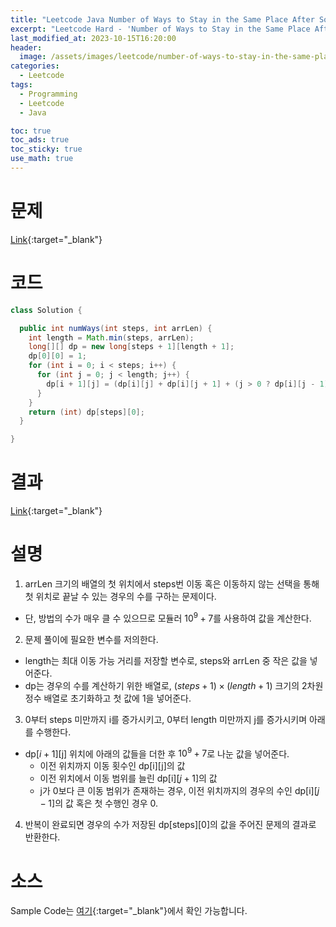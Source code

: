 ```yaml
---
title: "Leetcode Java Number of Ways to Stay in the Same Place After Some Steps"
excerpt: "Leetcode Hard - 'Number of Ways to Stay in the Same Place After Some Steps' 문제 Java 풀이"
last_modified_at: 2023-10-15T16:20:00
header:
  image: /assets/images/leetcode/number-of-ways-to-stay-in-the-same-place-after-some-steps.png
categories:
  - Leetcode
tags:
  - Programming
  - Leetcode
  - Java

toc: true
toc_ads: true
toc_sticky: true
use_math: true
---
```

# 문제
[Link](https://leetcode.com/problems/number-of-ways-to-stay-in-the-same-place-after-some-steps){:target="_blank"}

# 코드
```java
class Solution {

  public int numWays(int steps, int arrLen) {
    int length = Math.min(steps, arrLen);
    long[][] dp = new long[steps + 1][length + 1];
    dp[0][0] = 1;
    for (int i = 0; i < steps; i++) {
      for (int j = 0; j < length; j++) {
        dp[i + 1][j] = (dp[i][j] + dp[i][j + 1] + (j > 0 ? dp[i][j - 1] : 0)) % 1000000007;
      }
    }
    return (int) dp[steps][0];
  }

}
```

# 결과
[Link](https://leetcode.com/problems/number-of-ways-to-stay-in-the-same-place-after-some-steps/submissions/1075667008/){:target="_blank"}

# 설명
1. arrLen 크기의 배열의 첫 위치에서 steps번 이동 혹은 이동하지 않는 선택을 통해 첫 위치로 끝날 수 있는 경우의 수를 구하는 문제이다.
- 단, 방법의 수가 매우 클 수 있으므로 모듈러 $10^9 + 7$를 사용하여 값을 계산한다.

2. 문제 풀이에 필요한 변수를 저의한다.
- length는 최대 이동 가능 거리를 저장할 변수로, steps와 arrLen 중 작은 값을 넣어준다.
- dp는 경우의 수를 계산하기 위한 배열로, $(steps + 1) \times (length + 1)$ 크기의 2차원 정수 배열로 초기화하고 첫 값에 1을 넣어준다.

3. 0부터 steps 미만까지 i를 증가시키고, 0부터 length 미만까지 j를 증가시키며 아래를 수행한다.
- dp[$i + 1$][j] 위치에 아래의 값들을 더한 후 $10^9 + 7$로 나눈 값을 넣어준다.
  - 이전 위치까지 이동 횟수인 dp[i][j]의 값
  - 이전 위치에서 이동 범위를 늘린 dp[i][$j + 1$]의 값
  - j가 0보다 큰 이동 범위가 존재하는 경우, 이전 위치까지의 경우의 수인 dp[i][$j - 1$]의 값 혹은 첫 수행인 경우 0.

4. 반복이 완료되면 경우의 수가 저장된 dp[steps][0]의 값을 주어진 문제의 결과로 반환한다.

# 소스
Sample Code는 [여기](https://github.com/GracefulSoul/leetcode/blob/master/src/main/java/gracefulsoul/problems/NumberOfWaysToStayInTheSamePlaceAfterSomeSteps.java){:target="_blank"}에서 확인 가능합니다.